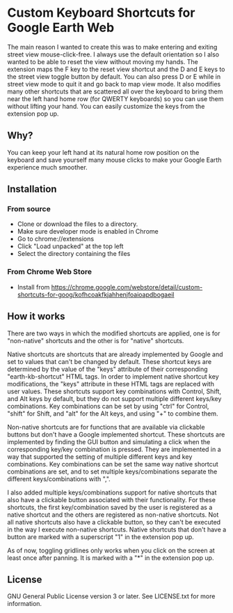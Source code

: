 # Custom Keyboard Shortcuts for Google Earth Web
The main reason I wanted to create this was to make entering and exiting street view mouse-click-free. I always use the default orientation so I also wanted to be able to reset the view without moving my hands. The extension maps the F key to the reset view shortcut and the D and E keys to the street view toggle button by default. You can also press D or E while in street view mode to quit it and go back to map view mode. It also modifies many other shortcuts that are scattered all over the keyboard to bring them near the left hand home row (for QWERTY keyboards) so you can use them without lifting your hand. You can easily customize the keys from the extension pop up.

## Why?
You can keep your left hand at its natural home row position on the keyboard and save yourself many mouse clicks to make your Google Earth experience much smoother.

## Installation
### From source
* Clone or download the files to a directory.
* Make sure developer mode is enabled in Chrome
* Go to chrome://extensions
* Click "Load unpacked" at the top left
* Select the directory containing the files

### From Chrome Web Store
* Install from https://chrome.google.com/webstore/detail/custom-shortcuts-for-goog/kofhcoakfkjahhenjfoaioapdbogaeil

## How it works
There are two ways in which the modified shortcuts are applied, one is for "non-native" shortcuts and the other is for "native" shortcuts.

Native shortcuts are shortcuts that are already implemented by Google and set to values that can't be changed by default. These shortcut keys are determined by the value of the "keys" attribute of their corresponding "earth-kb-shortcut" HTML tags. In order to implement native shortcut key modifications, the "keys" attribute in these HTML tags are replaced with user values. These shortcuts support key combinations with Control, Shift, and Alt keys by default, but they do not support multiple different keys/key combinations. Key combinations can be set by using "ctrl" for Control, "shift" for Shift, and "alt" for the Alt keys, and using "+" to combine them.

Non-native shortcuts are for functions that are available via clickable buttons but don't have a Google implemented shortcut. These shortcuts are implemented by finding the GUI button and simulating a click when the corresponding key/key combination is pressed. They are implemented in a way that supported the setting of multiple different keys and key combinations. Key combinations can be set the same way native shortcut combinations are set, and to set multiple keys/combinations separate the different keys/combinations with ",".

I also added multiple keys/combinations support for native shortcuts that also have a clickable button associated with their functionality. For these shortcuts, the first key/combination saved by the user is registered as a native shortcut and the others are registered as non-native shortcuts. Not all native shortcuts also have a clickable button, so they can't be executed in the way I execute non-native shortcuts. Native shortcuts that don't have a button are marked with a superscript "1" in the extension pop up.

As of now, toggling gridlines only works when you click on the screen at least once after panning. It is marked with a "*" in the extension pop up.

## License
GNU General Public License version 3 or later. See LICENSE.txt for more information.